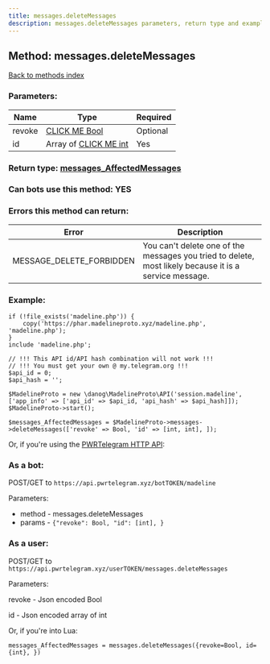 ```yaml
---
title: messages.deleteMessages
description: messages.deleteMessages parameters, return type and example
---
```

## Method: messages.deleteMessages  
[Back to methods index](index.md)


### Parameters:

| Name     |    Type       | Required |
|----------|---------------|----------|
|revoke|[CLICK ME Bool](../types/Bool.md) | Optional|
|id|Array of [CLICK ME int](../types/int.md) | Yes|


### Return type: [messages\_AffectedMessages](../types/messages_AffectedMessages.md)

### Can bots use this method: **YES**


### Errors this method can return:

| Error    | Description   |
|----------|---------------|
|MESSAGE_DELETE_FORBIDDEN|You can't delete one of the messages you tried to delete, most likely because it is a service message.|


### Example:


```
if (!file_exists('madeline.php')) {
    copy('https://phar.madelineproto.xyz/madeline.php', 'madeline.php');
}
include 'madeline.php';

// !!! This API id/API hash combination will not work !!!
// !!! You must get your own @ my.telegram.org !!!
$api_id = 0;
$api_hash = '';

$MadelineProto = new \danog\MadelineProto\API('session.madeline', ['app_info' => ['api_id' => $api_id, 'api_hash' => $api_hash]]);
$MadelineProto->start();

$messages_AffectedMessages = $MadelineProto->messages->deleteMessages(['revoke' => Bool, 'id' => [int, int], ]);
```

Or, if you're using the [PWRTelegram HTTP API](https://pwrtelegram.xyz):

### As a bot:

POST/GET to `https://api.pwrtelegram.xyz/botTOKEN/madeline`

Parameters:

* method - messages.deleteMessages
* params - `{"revoke": Bool, "id": [int], }`



### As a user:

POST/GET to `https://api.pwrtelegram.xyz/userTOKEN/messages.deleteMessages`

Parameters:

revoke - Json encoded Bool

id - Json encoded  array of int




Or, if you're into Lua:

```
messages_AffectedMessages = messages.deleteMessages({revoke=Bool, id={int}, })
```

